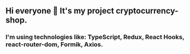 ## Hi everyone :wave: It's my project cryptocurrency-shop. 
### I'm using technologies like: TypeScript, Redux, React Hooks, react-router-dom, Formik, Axios.